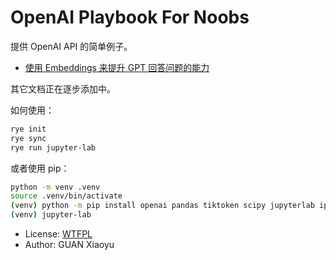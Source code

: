 # OpenAI Playbook For Noobs

提供 OpenAI API 的简单例子。

* [使用 Embeddings 来提升 GPT 回答问题的能力](playbooks/embeddings.ipynb)

其它文档正在逐步添加中。

如何使用：

```bash
rye init
rye sync
rye run jupyter-lab
```

或者使用 pip：

```bash
python -m venv .venv
source .venv/bin/activate
(venv) python -m pip install openai pandas tiktoken scipy jupyterlab ipykernel
(venv) jupyter-lab
```

* License: [WTFPL](LICENSE)
* Author: GUAN Xiaoyu
